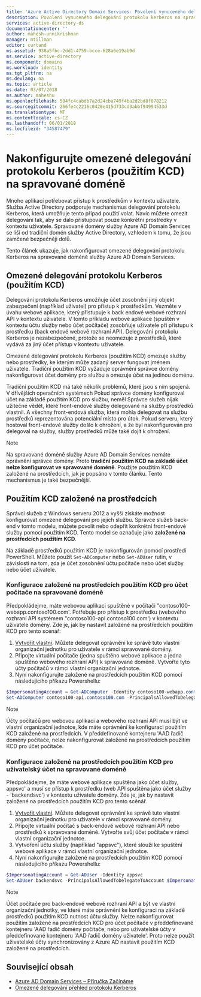 ```yaml
---
title: 'Azure Active Directory Domain Services: Povolení vynuceného delegování protokolu kerberos | Microsoft Docs'
description: Povolení vynuceného delegování protokolu kerberos na spravované domény Azure Active Directory Domain Services
services: active-directory-ds
documentationcenter: ''
author: mahesh-unnikrishnan
manager: mtillman
editor: curtand
ms.assetid: 938a5fbc-2dd1-4759-bcce-628a6e19ab9d
ms.service: active-directory
ms.component: domains
ms.workload: identity
ms.tgt_pltfrm: na
ms.devlang: na
ms.topic: article
ms.date: 03/07/2018
ms.author: maheshu
ms.openlocfilehash: 504fc4cabdb7a2d24cba749f4ba2d2bd8f078212
ms.sourcegitcommit: 266fe4c2216c0420e415d733cd3abbf94994533d
ms.translationtype: MT
ms.contentlocale: cs-CZ
ms.lasthandoff: 06/01/2018
ms.locfileid: "34587479"
---
```

# <a name="configure-kerberos-constrained-delegation-kcd-on-a-managed-domain"></a>Nakonfigurujte omezené delegování protokolu Kerberos (použitím KCD) na spravované doméně
Mnoho aplikací potřebovat přístup k prostředkům v kontextu uživatele. Služba Active Directory podporuje mechanismus delegování protokolu Kerberos, která umožňuje tento případ použití volat. Navíc můžete omezit delegování tak, aby se dalo přistupovat pouze konkrétní prostředky v kontextu uživatele. Spravované domény služby Azure AD Domain Services se liší od tradiční domén služby Active Directory, vzhledem k tomu, že jsou zamčené bezpečněji dolů.

Tento článek ukazuje, jak nakonfigurovat omezené delegování protokolu Kerberos na spravované doméně služby Azure AD Domain Services.

## <a name="kerberos-constrained-delegation-kcd"></a>Omezené delegování protokolu Kerberos (použitím KCD)
Delegování protokolu Kerberos umožňuje účet zosobnění jiný objekt zabezpečení (například uživatel) pro přístup k prostředkům. Vezměte v úvahu webové aplikace, který přistupuje k back endové webové rozhraní API v kontextu uživatele. V tomto příkladu webové aplikace (spuštěn v kontextu účtu služby nebo účet počítače) zosobňuje uživatele při přístupu k prostředku (back endové webové rozhraní API). Delegování protokolu Kerberos je nezabezpečené, protože se neomezuje z prostředků, které vydává za jiný účet přístup v kontextu uživatele.

Omezené delegování protokolu Kerberos (použitím KCD) omezuje služby nebo prostředky, ke kterým může zadaný server fungovat jménem uživatele. Tradiční použitím KCD vyžaduje oprávnění správce domény nakonfigurovat účet domény pro službu a omezuje účet na jedinou doménu.

Tradiční použitím KCD má také několik problémů, které jsou s ním spojená. V dřívějších operačních systémech Pokud správce domény konfiguroval účet na základě použitím KCD pro službu, neměl Správce služeb nijak užitečné vědět, které front-endové služby delegované na služby prostředků vlastnil. A všechny front-endová služba, která mohla delegovat na službu prostředků reprezentována potenciální místo pro útok. Pokud serveru, který hostoval front-endové služby došlo k ohrožení, a že byl nakonfigurován pro delegoval na služby, služby prostředků může také dojít k ohrožení.

> [!NOTE]
> Na spravované doméně služby Azure AD Domain Services nemáte oprávnění správce domény. Proto **tradiční použitím KCD na základě účet nelze konfigurovat ve spravované doméně**. Použijte použitím KCD založené na prostředcích, jak je popsáno v tomto článku. Tento mechanismus je také bezpečnější.
>
>

## <a name="resource-based-kcd"></a>Použitím KCD založené na prostředcích
Správci služeb z Windows serveru 2012 a vyšší získáte možnost konfigurovat omezené delegování pro jejich službu. Správce služeb back-end v tomto modelu, můžete povolit nebo odepřít konkrétní front-endové služby pomocí použitím KCD. Tento model se označuje jako **založené na prostředcích použitím KCD**.

Na základě prostředků použitím KCD je nakonfigurován pomocí prostředí PowerShell. Můžete použít `Set-ADComputer` nebo `Set-ADUser` rutin, v závislosti na tom, zda je účet zosobnění účtu počítače nebo účet služby nebo účet uživatele.

### <a name="configure-resource-based-kcd-for-a-computer-account-on-a-managed-domain"></a>Konfigurace založené na prostředcích použitím KCD pro účet počítače na spravované doméně
Předpokládejme, máte webovou aplikaci spuštěné v počítači "contoso100-webapp.contoso100.com'. Potřebuje pro přístup k prostředku (webového rozhraní API systémem "contoso100-api.contoso100.com') v kontextu uživatele domény. Zde je, jak by nastavit založené na prostředcích použitím KCD pro tento scénář:

1. [Vytvořit vlastní](active-directory-ds-admin-guide-create-ou.md). Můžete delegovat oprávnění ke správě tuto vlastní organizační jednotku pro uživatele v rámci spravované domény.
2. Připojte virtuální počítače (jedna spuštěno webové aplikace a jedna spuštěno webového rozhraní API) k spravované doméně. Vytvořte tyto účty počítačů v rámci vlastní organizační jednotce.
3. Nyní nakonfigurujte založené na prostředcích použitím KCD pomocí následujícího příkazu Powershellu:

```powershell
$ImpersonatingAccount = Get-ADComputer -Identity contoso100-webapp.contoso100.com
Set-ADComputer contoso100-api.contoso100.com -PrincipalsAllowedToDelegateToAccount $ImpersonatingAccount
```

> [!NOTE]
> Účty počítačů pro webovou aplikaci a webového rozhraní API musí být ve vlastní organizační jednotce, kde máte oprávnění ke konfiguraci použitím KCD založené na prostředcích. V předdefinované kontejneru 'AAD řadič domény počítače, nelze nakonfigurovat založené na prostředcích použitím KCD pro účet počítače.
>

### <a name="configure-resource-based-kcd-for-a-user-account-on-a-managed-domain"></a>Konfigurace založené na prostředcích použitím KCD pro uživatelský účet na spravované doméně
Předpokládejme, že máte webové aplikace spuštěna jako účet služby, appsvc' a musí se přístup k prostředku (web API spuštěna jako účet služby - 'backendsvc') v kontextu uživatele domény. Zde je, jak by nastavit založené na prostředcích použitím KCD pro tento scénář.

1. [Vytvořit vlastní](active-directory-ds-admin-guide-create-ou.md). Můžete delegovat oprávnění ke správě tuto vlastní organizační jednotku pro uživatele v rámci spravované domény.
2. Připojte virtuální počítač s back-endové webové rozhraní API nebo prostředků k spravované doméně. Vytvořte svůj účet počítače v rámci vlastní organizační jednotce.
3. Vytvoření účtu služby (například "appsvc"), které slouží ke spuštění webové aplikace v rámci vlastní organizační jednotce.
4. Nyní nakonfigurujte založené na prostředcích použitím KCD pomocí následujícího příkazu Powershellu:

```powershell
$ImpersonatingAccount = Get-ADUser -Identity appsvc
Set-ADUser backendsvc -PrincipalsAllowedToDelegateToAccount $ImpersonatingAccount
```

> [!NOTE]
> Účet počítače pro back-endové webové rozhraní API a být ve vlastní organizační jednotky, ve které máte oprávnění ke konfiguraci na základě prostředků použitím KCD nutnost účtu služby. Nelze nakonfigurovat použitím založené na prostředcích KCD pro účet počítače v předdefinované kontejneru 'AAD řadič domény počítače, nebo pro uživatelské účty v předdefinované kontejneru 'AAD řadič domény uživatele'. Proto nelze použít uživatelské účty synchronizovány z Azure AD nastavit použitím KCD založené na prostředcích.
>

## <a name="related-content"></a>Související obsah
* [Azure AD Domain Services – Příručka Začínáme](active-directory-ds-getting-started.md)
* [Omezené delegování přehled protokolu Kerberos](https://technet.microsoft.com/library/jj553400.aspx)
